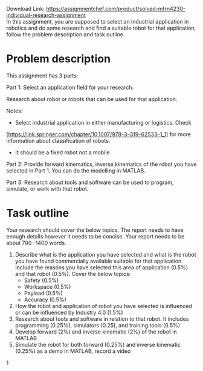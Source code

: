 Download Link: https://assignmentchef.com/product/solved-mtrn4230-individual-research-assignment
<br>
In this assignment, you are supposed to select an industrial application in robotics and do some research and find a suitable robot for that application, follow the problem description and task outline.

<h1>Problem description</h1>

This assignment has 3 parts:

Part 1: Select an application field for your research.

Research about robot or robots that can be used for that application.

Notes:

<ul>

 <li>Select industrial application in either manufacturing or logistics. Check</li>

</ul>

<a href="https://link.springer.com/chapter/10.1007/978-3-319-62533-1_1">[</a><a href="https://link.springer.com/chapter/10.1007/978-3-319-62533-1_1">https://link.springer.com/chapter/10.1007/978</a><a href="https://link.springer.com/chapter/10.1007/978-3-319-62533-1_1">–</a><a href="https://link.springer.com/chapter/10.1007/978-3-319-62533-1_1">3</a><a href="https://link.springer.com/chapter/10.1007/978-3-319-62533-1_1">–</a><a href="https://link.springer.com/chapter/10.1007/978-3-319-62533-1_1">319</a><a href="https://link.springer.com/chapter/10.1007/978-3-319-62533-1_1">–</a><a href="https://link.springer.com/chapter/10.1007/978-3-319-62533-1_1">62533</a><a href="https://link.springer.com/chapter/10.1007/978-3-319-62533-1_1">–</a><a href="https://link.springer.com/chapter/10.1007/978-3-319-62533-1_1">1_1</a><a href="https://link.springer.com/chapter/10.1007/978-3-319-62533-1_1">]</a> for more information about classification of robots.

<ul>

 <li>It should be a fixed robot not a mobile</li>

</ul>

Part 2: Provide forward kinematics, inverse kinematics of the robot you have selected in Part 1. You can do the modelling in MATLAB.

Part 3: Research about tools and software can be used to program, simulate, or work with that robot.

<h1>Task outline</h1>

Your research should cover the below topics. The report needs to have enough details however it needs to be concise. Your report needs to be about 700 -1400 words.

<ol>

 <li>Describe what is the application you have selected and what is the robot you have found commercially available suitable for that application. Include the reasons you have selected this area of application (0.5%) and that robot (0.5%). Cover the below topics:

  <ul>

   <li>Safety (0.5%)</li>

   <li>Workspace (0.5%)</li>

   <li>Payload (0.5%)</li>

   <li>Accuracy (0.5%)</li>

  </ul></li>

 <li>How the robot and application of robot you have selected is influenced or can be influenced by Industry 4.0 (1.5%)</li>

 <li>Research about tools and software in relation to that robot. It includes programming (0.25%), simulators (0.25), and training tools (0.5%)</li>

 <li>Develop forward (2%) and inverse kinematic (2%) of the robot in MATLAB</li>

 <li>Simulate the robot for both forward (0.25%) and inverse kinematic (0.25%) as a demo in MATLAB, record a video</li>

</ol>




1